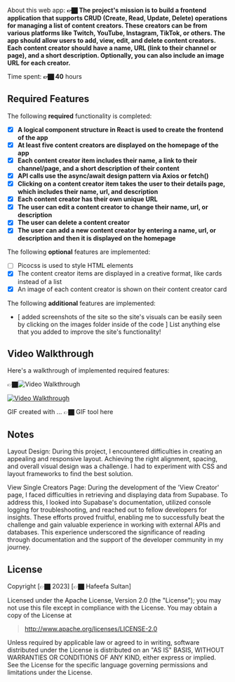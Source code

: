 About this web app: **👉🏿 The project's mission is to build a frontend application that supports CRUD (Create, Read, Update, Delete) operations for managing a list of content creators. These creators can be from various platforms like Twitch, YouTube, Instagram, TikTok, or others. The app should allow users to add, view, edit, and delete content creators. Each content creator should have a name, URL (link to their channel or page), and a short description. Optionally, you can also include an image URL for each creator.**

Time spent: **👉🏿 40** hours

## Required Features

The following **required** functionality is completed:

<!-- 👉🏿👉🏿👉🏿 Make sure to check off completed functionality below -->
- [x] **A logical component structure in React is used to create the frontend of the app**
- [x] **At least five content creators are displayed on the homepage of the app**
- [x] **Each content creator item includes their name, a link to their channel/page, and a short description of their content**
- [x] **API calls use the async/await design pattern via Axios or fetch()**
- [x] **Clicking on a content creator item takes the user to their details page, which includes their name, url, and description**
- [x] **Each content creator has their own unique URL**
- [x] **The user can edit a content creator to change their name, url, or description**
- [x] **The user can delete a content creator**
- [x] **The user can add a new content creator by entering a name, url, or description and then it is displayed on the homepage**

The following **optional** features are implemented:

- [ ] Picocss is used to style HTML elements
- [x] The content creator items are displayed in a creative format, like cards instead of a list
- [x] An image of each content creator is shown on their content creator card

The following **additional** features are implemented:

* [ added screenshots of the site so the site's visuals can be easily seen by clicking on the images folder inside of the code ] List anything else that you added to improve the site's functionality!

## Video Walkthrough

Here's a walkthrough of implemented required features:

👉🏿<img src='http://i.imgur.com/link/to/your/gif/file.gif' title='Video Walkthrough'  width='' alt='Video Walkthrough' />

[![Video Walkthrough](https://img.youtube.com/vi/v_vmEuNB3rM/0.jpg)](https://youtu.be/v_vmEuNB3rM)


<!-- Replace this with whatever GIF tool you used! -->
GIF created with ...  👉🏿 GIF tool here
<!-- Recommended tools:
[Kap](https://getkap.co/) for macOS
[ScreenToGif](https://www.screentogif.com/) for Windows
[peek](https://github.com/phw/peek) for Linux. -->

## Notes

Layout Design: During this project, I encountered difficulties in creating an appealing and responsive layout. Achieving the right alignment, spacing, and overall visual design was a challenge. I had to experiment with CSS and layout frameworks to find the best solution.

View Single Creators Page: During the development of the 'View Creator' page, I faced difficulties in retrieving and displaying data from Supabase. To address this, I looked into Supabase's documentation, utilized console logging for troubleshooting, and reached out to fellow developers for insights. These efforts proved fruitful, enabling me to successfully beat the challenge and gain valuable experience in working with external APIs and databases. This experience underscored the significance of reading through documentation and the support of the developer community in my journey.

## License

Copyright [👉🏿 2023] [👉🏿 Hafeefa Sultan]

Licensed under the Apache License, Version 2.0 (the "License"); you may not use this file except in compliance with the License. You may obtain a copy of the License at

> http://www.apache.org/licenses/LICENSE-2.0

Unless required by applicable law or agreed to in writing, software distributed under the License is distributed on an "AS IS" BASIS, WITHOUT WARRANTIES OR CONDITIONS OF ANY KIND, either express or implied. See the License for the specific language governing permissions and limitations under the License.
